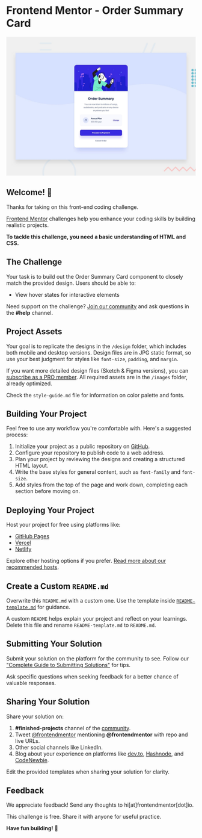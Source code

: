 # Frontend Mentor - Order Summary Card

![Design preview for the Order Summary Card coding challenge](./design/desktop-preview.jpg)

## Welcome! 👋

Thanks for taking on this front-end coding challenge.

[Frontend Mentor](https://www.frontendmentor.io) challenges help you enhance your coding skills by building realistic projects.

**To tackle this challenge, you need a basic understanding of HTML and CSS.**

## The Challenge

Your task is to build out the Order Summary Card component to closely match the provided design. Users should be able to:

- View hover states for interactive elements

Need support on the challenge? [Join our community](https://www.frontendmentor.io/community) and ask questions in the **#help** channel.

## Project Assets

Your goal is to replicate the designs in the `/design` folder, which includes both mobile and desktop versions. Design files are in JPG static format, so use your best judgment for styles like `font-size`, `padding`, and `margin`.

If you want more detailed design files (Sketch & Figma versions), you can [subscribe as a PRO member](https://www.frontendmentor.io/pro). All required assets are in the `/images` folder, already optimized.

Check the `style-guide.md` file for information on color palette and fonts.

## Building Your Project

Feel free to use any workflow you're comfortable with. Here's a suggested process:

1. Initialize your project as a public repository on [GitHub](https://github.com/).
2. Configure your repository to publish code to a web address.
3. Plan your project by reviewing the designs and creating a structured HTML layout.
4. Write the base styles for general content, such as `font-family` and `font-size`.
5. Add styles from the top of the page and work down, completing each section before moving on.

## Deploying Your Project

Host your project for free using platforms like:

- [GitHub Pages](https://pages.github.com/)
- [Vercel](https://vercel.com/)
- [Netlify](https://www.netlify.com/)

Explore other hosting options if you prefer. [Read more about our recommended hosts](https://medium.com/frontend-mentor/frontend-mentor-trusted-hosting-providers-bf000dfebe).

## Create a Custom `README.md`

Overwrite this `README.md` with a custom one. Use the template inside [`README-template.md`](./README-template.md) for guidance.

A custom `README` helps explain your project and reflect on your learnings. Delete this file and rename `README-template.md` to `README.md`.

## Submitting Your Solution

Submit your solution on the platform for the community to see. Follow our ["Complete Guide to Submitting Solutions"](https://medium.com/frontend-mentor/a-complete-guide-to-submitting-solutions-on-frontend-mentor-ac6384162248) for tips.

Ask specific questions when seeking feedback for a better chance of valuable responses.

## Sharing Your Solution

Share your solution on:

1. **#finished-projects** channel of the [community](https://www.frontendmentor.io/community).
2. Tweet [@frontendmentor](https://twitter.com/frontendmentor) mentioning **@frontendmentor** with repo and live URLs.
3. Other social channels like LinkedIn.
4. Blog about your experience on platforms like [dev.to](https://dev.to/), [Hashnode](https://hashnode.com/), and [CodeNewbie](https://community.codenewbie.org/).

Edit the provided templates when sharing your solution for clarity.

## Feedback

We appreciate feedback! Send any thoughts to hi[at]frontendmentor[dot]io.

This challenge is free. Share it with anyone for useful practice.

**Have fun building!** 🚀
